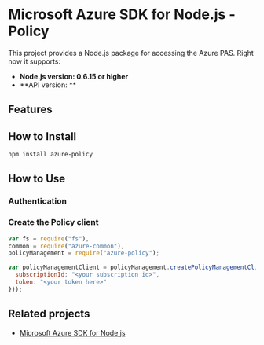 # Microsoft Azure SDK for Node.js - Policy

This project provides a Node.js package for accessing the Azure PAS. Right now it supports:
- **Node.js version: 0.6.15 or higher**
- **API version: **

## Features


## How to Install

```bash
npm install azure-policy
```

## How to Use

### Authentication

### Create the Policy client

```javascript
var fs = require("fs"),
common = require("azure-common"),
policyManagement = require("azure-policy");

var policyManagementClient = policyManagement.createPolicyManagementClient(new common.TokenCloudCredentials({
  subscriptionId: "<your subscription id>",
  token: "<your token here>"
}));
```

## Related projects

- [Microsoft Azure SDK for Node.js](https://github.com/Azure/azure-sdk-for-node)
